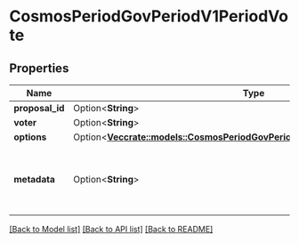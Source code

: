 # CosmosPeriodGovPeriodV1PeriodVote

## Properties

Name | Type | Description | Notes
------------ | ------------- | ------------- | -------------
**proposal_id** | Option<**String**> |  | [optional]
**voter** | Option<**String**> |  | [optional]
**options** | Option<[**Vec<crate::models::CosmosPeriodGovPeriodV1PeriodWeightedVoteOption>**](cosmos.gov.v1.WeightedVoteOption.md)> |  | [optional]
**metadata** | Option<**String**> | metadata is any  arbitrary metadata to attached to the vote. | [optional]

[[Back to Model list]](../README.md#documentation-for-models) [[Back to API list]](../README.md#documentation-for-api-endpoints) [[Back to README]](../README.md)


